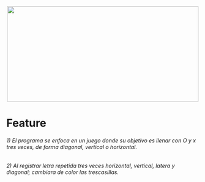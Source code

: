 <div id="hola" align="center"> 
<img src="https://cdn.dribbble.com/users/920717/screenshots/5875096/5c448d8569db6529743473.gif" width="500" height="250">
</div>
<!DOCTYPE html>
<html lang="en">
<!DOCTYPE html>
<html lang="en">
<!DOCTYPE html>
<html lang="en">

<body>
<h1>Feature</h1>    
<h6>
    1) El programa se enfoca en un juego donde su objetivo es llenar con O y x tres veces, de forma diagonal, vertical o horizontal.  
</h6>

<h6>
    2) Al registrar  letra repetida tres veces horizontal, vertical, latera y diagonal; cambiara de color las trescasillas.
  
</h6>
</body>
</html>
